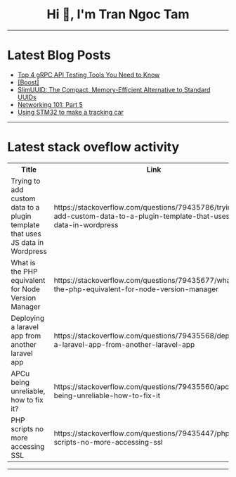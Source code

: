 <h1 align="center">Hi 👋, I'm Tran Ngoc Tam</h1>

---

# Latest Blog Posts 
<!-- BLOG-POST-LIST:START -->
- [Top 4 gRPC API Testing Tools You Need to Know](https://dev.to/apilover/top-4-grpc-api-testing-tools-you-need-to-know-5d1a)
- [[Boost]](https://dev.to/shayan_holakouee/-3l83)
- [SlimUUID: The Compact, Memory-Efficient Alternative to Standard UUIDs](https://dev.to/mitocondria/slimuuid-the-compact-memory-efficient-alternative-to-standard-uuids-2dak)
- [Networking 101: Part 5](https://dev.to/himanshu_bhatt/networking-101-part-5-3dhc)
- [Using STM32 to make a tracking car](https://dev.to/carolineee/using-stm32-to-make-a-tracking-car-16hh)
<!-- BLOG-POST-LIST:END -->

---

# Latest stack oveflow activity
<table>
  <tr><th>Title</th><th>Link</th></tr>
  <!-- STACKOVERFLOW:START --><tr><td>Trying to add custom data to a plugin template that uses JS data in Wordpress</td><td>https://stackoverflow.com/questions/79435786/trying-to-add-custom-data-to-a-plugin-template-that-uses-js-data-in-wordpress</td></tr><tr><td>What is the PHP equivalent for Node Version Manager</td><td>https://stackoverflow.com/questions/79435677/what-is-the-php-equivalent-for-node-version-manager</td></tr><tr><td>Deploying a laravel app from another laravel app</td><td>https://stackoverflow.com/questions/79435568/deploying-a-laravel-app-from-another-laravel-app</td></tr><tr><td>APCu being unreliable, how to fix it?</td><td>https://stackoverflow.com/questions/79435560/apcu-being-unreliable-how-to-fix-it</td></tr><tr><td>PHP scripts no more accessing SSL</td><td>https://stackoverflow.com/questions/79435447/php-scripts-no-more-accessing-ssl</td></tr><!-- STACKOVERFLOW:END -->
</table>

---



